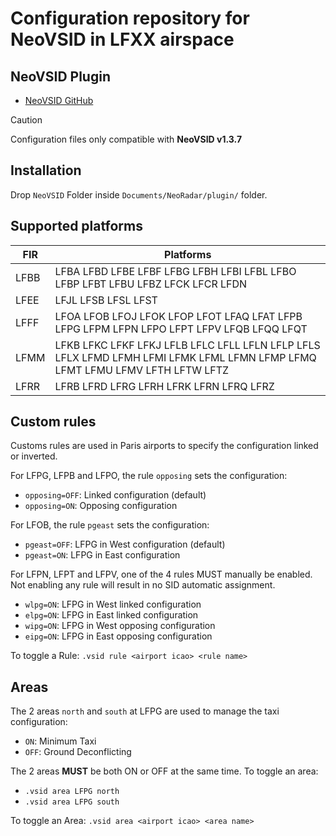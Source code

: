 # Configuration repository for NeoVSID in LFXX airspace

## NeoVSID Plugin

- [NeoVSID GitHub](https://github.com/Gameagle/vSID/wiki](https://github.com/AlexisBalzano/NeoRadarVSID))

> [!CAUTION]
> Configuration files only compatible with **NeoVSID v1.3.7**

## Installation

Drop `NeoVSID` Folder inside `Documents/NeoRadar/plugin/` folder.

## Supported platforms

| FIR | Platforms |
| --- | --- |
| LFBB | LFBA LFBD LFBE LFBF LFBG LFBH LFBI LFBL LFBO LFBP LFBT LFBU LFBZ LFCK LFCR LFDN |
| LFEE | LFJL LFSB LFSL LFST |
| LFFF | LFOA LFOB LFOJ LFOK LFOP LFOT LFAQ LFAT LFPB LFPG LFPM LFPN LFPO LFPT LFPV LFQB LFQQ LFQT |
| LFMM | LFKB LFKC LFKF LFKJ LFLB LFLC LFLL LFLN LFLP LFLS LFLX LFMD LFMH LFMI LFMK LFML LFMN LFMP LFMQ LFMT LFMU LFMV LFTH LFTW LFTZ |
| LFRR | LFRB LFRD LFRG LFRH LFRK LFRN LFRQ LFRZ | 

## Custom rules

Customs rules are used in Paris airports to specify the configuration linked or inverted.

For LFPG, LFPB and LFPO, the rule `opposing` sets the configuration:
- `opposing=OFF`: Linked configuration (default)
- `opposing=ON`: Opposing configuration

For LFOB, the rule `pgeast` sets the configuration:
- `pgeast=OFF`: LFPG in West configuration (default)
- `pgeast=ON`: LFPG in East configuration

For LFPN, LFPT and LFPV, one of the 4 rules MUST manually be enabled. Not enabling any rule will result in no SID automatic assignment.
- `wlpg=ON`: LFPG in West linked configuration
- `elpg=ON`: LFPG in East linked configuration
- `wipg=ON`: LFPG in West opposing configuration
- `eipg=ON`: LFPG in East opposing configuration

To toggle a Rule: `.vsid rule <airport icao> <rule name>`

## Areas

 The 2 areas `north` and `south` at LFPG are used to manage the taxi configuration:
- `ON`: Minimum Taxi
- `OFF`: Ground Deconflicting

The 2 areas **MUST** be both ON or OFF at the same time. To toggle an area:
- `.vsid area LFPG north`
- `.vsid area LFPG south`

To toggle an Area: `.vsid area <airport icao> <area name>`

